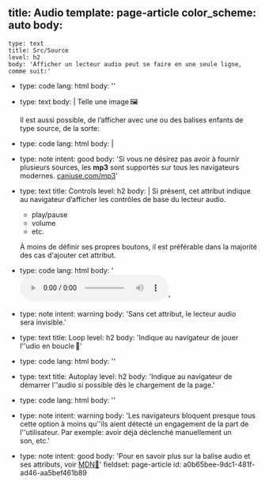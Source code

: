 title: Audio
template: page-article
color_scheme: auto
body:
  -
    type: text
    title: Src/Source
    level: h2
    body: 'Afficher un lecteur audio peut se faire en une seule ligne, comme suit:'
  -
    type: code
    lang: html
    body: '<audio src="audio.mp3"></audio>'
  -
    type: text
    body: |
      Telle une image&thinsp;🖼️
      
      Il est aussi possible, de l’afficher avec une ou des balises enfants de type source, de la&nbsp;sorte:
  -
    type: code
    lang: html
    body: |
      <audio>
        <source src="audio.mp3">
        <source src="audio.flac">
      </audio>
  -
    type: note
    intent: good
    body: 'Si vous ne désirez pas avoir à fournir plusieurs sources, les **mp3** sont supportés sur tous les navigateurs modernes.&nbsp;[caniuse.com/mp3](https://caniuse.com/#feat=mp3)'
  -
    type: text
    title: Controls
    level: h2
    body: |
      Si présent, cet attribut indique au navigateur d’afficher les contrôles de base du lecteur&nbsp;audio.
      
      - play/pause
      - volume
      - etc.
      
      À moins de définir ses propres boutons, il est préférable dans la majorité des cas d'ajouter cet&nbsp;attribut.
  -
    type: code
    lang: html
    body: '<audio src="audio.mp3" controls></audio>'
  -
    type: note
    intent: warning
    body: 'Sans cet attribut, le lecteur audio sera&nbsp;invisible.'
  -
    type: text
    title: Loop
    level: h2
    body: 'Indique au navigateur de jouer l''udio en boucle&thinsp;🔁'
  -
    type: code
    lang: html
    body: '<audio src="audio.mp3" loop></audio>'
  -
    type: text
    title: Autoplay
    level: h2
    body: 'Indique au navigateur de démarrer l''audio si possible dès le chargement de la&nbsp;page.'
  -
    type: code
    lang: html
    body: '<audio src="audio.mp3" autoplay></audio>'
  -
    type: note
    intent: warning
    body: 'Les navigateurs bloquent presque tous cette option à moins qu''ils aient détecté un engagement de la part de l''utilisateur. Par exemple: avoir déjà déclenché manuellement un son,&nbsp;etc.'
  -
    type: note
    intent: good
    body: 'Pour en savoir plus sur la balise audio et ses attributs, voir&nbsp;[MDN🦖](https://developer.mozilla.org/fr/docs/Web/HTML/Element/audio)'
fieldset: page-article
id: a0b65bee-9dc1-481f-ad46-aa5bef461b89
